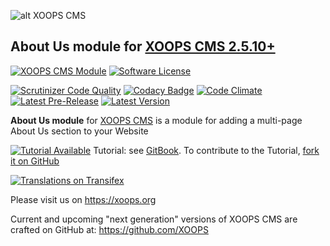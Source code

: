 ![alt XOOPS CMS](https://xoops.org/images/logoXoopsPhp81.png)
## About Us module for  [XOOPS CMS 2.5.10+](https://xoops.org)
[![XOOPS CMS Module](https://img.shields.io/badge/XOOPS%20CMS-Module-blue.svg)](https://xoops.org)
[![Software License](https://img.shields.io/badge/license-GPL-brightgreen.svg?style=flat)](https://www.gnu.org/licenses/gpl-2.0.html)

[![Scrutinizer Code Quality](https://img.shields.io/scrutinizer/g/XoopsModules25x/about.svg?style=flat)](https://scrutinizer-ci.com/g/XoopsModules25x/about/?branch=master)
[![Codacy Badge](https://api.codacy.com/project/badge/Grade/2c1ce57c3e6f4d5b9b55198b4305cd14)](https://www.codacy.com/app/XoopsModules25x/about_2)
[![Code Climate](https://img.shields.io/codeclimate/github/XoopsModules25x/about.svg?style=flat)](https://codeclimate.com/github/XoopsModules25x/about)
[![Latest Pre-Release](https://img.shields.io/github/tag/XoopsModules25x/about.svg?style=flat)](https://github.com/XoopsModules25x/about/tags/)
[![Latest Version](https://img.shields.io/github/release/XoopsModules25x/about.svg?style=flat)](https://github.com/XoopsModules25x/about/releases/)

**About Us module** for [XOOPS CMS](https://xoops.org) is a module for adding a multi-page About Us section to your Website

[![Tutorial Available](https://xoops.org/images/tutorial-available-blue.svg)](https://xoops.gitbook.io/xoops-about/) Tutorial: see [GitBook](https://xoops.gitbook.io/xoops-about/).
To contribute to the Tutorial, [fork it on GitHub](https://github.com/XoopsDocs/about-tutorial)

[![Translations on Transifex](https://xoops.org/images/translations-transifex-blue.svg)](https://www.transifex.com/xoops)

Please visit us on https://xoops.org

Current and upcoming "next generation" versions of XOOPS CMS are crafted on GitHub at: https://github.com/XOOPS
